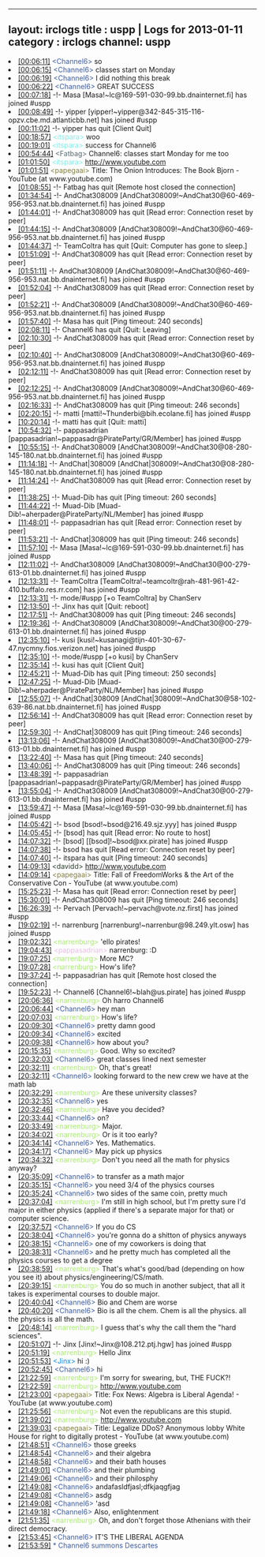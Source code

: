 
---
layout: irclogs
title : uspp | Logs for 2013-01-11
category : irclogs
channel: uspp
---
<li class="logitem"><a href="#00:06:11" name="00:06:11" class="time">[00:06:11]</a> <span class="person" style="color:#3d5ba0">&lt;Channel6&gt;</span> so </li>
<li class="logitem"><a href="#00:06:15" name="00:06:15" class="time">[00:06:15]</a> <span class="person" style="color:#3d5ba0">&lt;Channel6&gt;</span> classes start on Monday </li>
<li class="logitem"><a href="#00:06:19" name="00:06:19" class="time">[00:06:19]</a> <span class="person" style="color:#3d5ba0">&lt;Channel6&gt;</span> I did nothing this break </li>
<li class="logitem"><a href="#00:06:22" name="00:06:22" class="time">[00:06:22]</a> <span class="person" style="color:#3d5ba0">&lt;Channel6&gt;</span> GREAT SUCCESS </li>
<li class="logitem"><a href="#00:07:18" name="00:07:18" class="time">[00:07:18]</a> -!- <span class="join">Masa</span> [Masa!~lc@169-591-030-99.bb.dnainternet.fi] has joined #uspp </li>
<li class="logitem"><a href="#00:08:49" name="00:08:49" class="time">[00:08:49]</a> -!- <span class="join">yipper</span> [yipper!~yipper@342-845-315-116-opzv.cbe.md.atlanticbb.net] has joined #uspp </li>
<li class="logitem"><a href="#00:11:02" name="00:11:02" class="time">[00:11:02]</a> -!- <span class="quit">yipper</span> has quit [Client Quit] </li>
<li class="logitem"><a href="#00:18:57" name="00:18:57" class="time">[00:18:57]</a> <span class="person" style="color:#7deee6">&lt;itspara&gt;</span> woo </li>
<li class="logitem"><a href="#00:19:01" name="00:19:01" class="time">[00:19:01]</a> <span class="person" style="color:#7deee6">&lt;itspara&gt;</span> success for Channel6  </li>
<li class="logitem"><a href="#00:54:44" name="00:54:44" class="time">[00:54:44]</a> <span class="person" style="color:#596d73">&lt;Fatbag&gt;</span> Channel6: classes start Monday for me too </li>
<li class="logitem"><a href="#01:01:50" name="01:01:50" class="time">[01:01:50]</a> <span class="person" style="color:#7deee6">&lt;itspara&gt;</span> <a href="http://www.youtube.com/watch?feature=endscreen&amp;v=AhnaO67xYpY&amp;NR=1" target="_blank">http://www.youtube.com</a> </li>
<li class="logitem"><a href="#01:01:51" name="01:01:51" class="time">[01:01:51]</a> <span class="person" style="color:#817e41">&lt;papegaai&gt;</span> Title: The Onion Introduces: The Book Bjorn - YouTube (at www.youtube.com) </li>
<li class="logitem"><a href="#01:08:55" name="01:08:55" class="time">[01:08:55]</a> -!- <span class="quit">Fatbag</span> has quit [Remote host closed the connection] </li>
<li class="logitem"><a href="#01:34:54" name="01:34:54" class="time">[01:34:54]</a> -!- <span class="join">AndChat308009</span> [AndChat308009!~AndChat30@60-469-956-953.nat.bb.dnainternet.fi] has joined #uspp </li>
<li class="logitem"><a href="#01:44:01" name="01:44:01" class="time">[01:44:01]</a> -!- <span class="quit">AndChat308009</span> has quit [Read error: Connection reset by peer] </li>
<li class="logitem"><a href="#01:44:15" name="01:44:15" class="time">[01:44:15]</a> -!- <span class="join">AndChat308009</span> [AndChat308009!~AndChat30@60-469-956-953.nat.bb.dnainternet.fi] has joined #uspp </li>
<li class="logitem"><a href="#01:44:37" name="01:44:37" class="time">[01:44:37]</a> -!- <span class="quit">TeamColtra</span> has quit [Quit: Computer has gone to sleep.] </li>
<li class="logitem"><a href="#01:51:09" name="01:51:09" class="time">[01:51:09]</a> -!- <span class="quit">AndChat308009</span> has quit [Read error: Connection reset by peer] </li>
<li class="logitem"><a href="#01:51:11" name="01:51:11" class="time">[01:51:11]</a> -!- <span class="join">AndChat308009</span> [AndChat308009!~AndChat30@60-469-956-953.nat.bb.dnainternet.fi] has joined #uspp </li>
<li class="logitem"><a href="#01:52:04" name="01:52:04" class="time">[01:52:04]</a> -!- <span class="quit">AndChat308009</span> has quit [Read error: Connection reset by peer] </li>
<li class="logitem"><a href="#01:52:21" name="01:52:21" class="time">[01:52:21]</a> -!- <span class="join">AndChat308009</span> [AndChat308009!~AndChat30@60-469-956-953.nat.bb.dnainternet.fi] has joined #uspp </li>
<li class="logitem"><a href="#01:57:40" name="01:57:40" class="time">[01:57:40]</a> -!- <span class="quit">Masa</span> has quit [Ping timeout: 240 seconds] </li>
<li class="logitem"><a href="#02:08:11" name="02:08:11" class="time">[02:08:11]</a> -!- <span class="quit">Channel6</span> has quit [Quit: Leaving] </li>
<li class="logitem"><a href="#02:10:30" name="02:10:30" class="time">[02:10:30]</a> -!- <span class="quit">AndChat308009</span> has quit [Read error: Connection reset by peer] </li>
<li class="logitem"><a href="#02:10:40" name="02:10:40" class="time">[02:10:40]</a> -!- <span class="join">AndChat308009</span> [AndChat308009!~AndChat30@60-469-956-953.nat.bb.dnainternet.fi] has joined #uspp </li>
<li class="logitem"><a href="#02:12:11" name="02:12:11" class="time">[02:12:11]</a> -!- <span class="quit">AndChat308009</span> has quit [Read error: Connection reset by peer] </li>
<li class="logitem"><a href="#02:12:25" name="02:12:25" class="time">[02:12:25]</a> -!- <span class="join">AndChat308009</span> [AndChat308009!~AndChat30@60-469-956-953.nat.bb.dnainternet.fi] has joined #uspp </li>
<li class="logitem"><a href="#02:16:33" name="02:16:33" class="time">[02:16:33]</a> -!- <span class="quit">AndChat308009</span> has quit [Ping timeout: 246 seconds] </li>
<li class="logitem"><a href="#02:20:15" name="02:20:15" class="time">[02:20:15]</a> -!- <span class="join">matti</span> [matti!~Thunderbi@bih.ecolane.fi] has joined #uspp </li>
<li class="logitem"><a href="#10:20:14" name="10:20:14" class="time">[10:20:14]</a> -!- <span class="quit">matti</span> has quit [Quit: matti] </li>
<li class="logitem"><a href="#10:54:32" name="10:54:32" class="time">[10:54:32]</a> -!- <span class="join">pappasadrian</span> [pappasadrian!~pappasadr@PirateParty/GR/Member] has joined #uspp </li>
<li class="logitem"><a href="#10:55:15" name="10:55:15" class="time">[10:55:15]</a> -!- <span class="join">AndChat308009</span> [AndChat308009!~AndChat30@08-280-145-180.nat.bb.dnainternet.fi] has joined #uspp </li>
<li class="logitem"><a href="#11:14:18" name="11:14:18" class="time">[11:14:18]</a> -!- <span class="join">AndChat|308009</span> [AndChat|308009!~AndChat30@08-280-145-180.nat.bb.dnainternet.fi] has joined #uspp </li>
<li class="logitem"><a href="#11:14:24" name="11:14:24" class="time">[11:14:24]</a> -!- <span class="quit">AndChat308009</span> has quit [Read error: Connection reset by peer] </li>
<li class="logitem"><a href="#11:38:25" name="11:38:25" class="time">[11:38:25]</a> -!- <span class="quit">Muad-Dib</span> has quit [Ping timeout: 260 seconds] </li>
<li class="logitem"><a href="#11:44:22" name="11:44:22" class="time">[11:44:22]</a> -!- <span class="join">Muad-Dib</span> [Muad-Dib!~aherpader@PirateParty/NL/Member] has joined #uspp </li>
<li class="logitem"><a href="#11:48:01" name="11:48:01" class="time">[11:48:01]</a> -!- <span class="quit">pappasadrian</span> has quit [Read error: Connection reset by peer] </li>
<li class="logitem"><a href="#11:53:21" name="11:53:21" class="time">[11:53:21]</a> -!- <span class="quit">AndChat|308009</span> has quit [Ping timeout: 246 seconds] </li>
<li class="logitem"><a href="#11:57:10" name="11:57:10" class="time">[11:57:10]</a> -!- <span class="join">Masa</span> [Masa!~lc@169-591-030-99.bb.dnainternet.fi] has joined #uspp </li>
<li class="logitem"><a href="#12:11:02" name="12:11:02" class="time">[12:11:02]</a> -!- <span class="join">AndChat308009</span> [AndChat308009!~AndChat30@00-279-613-01.bb.dnainternet.fi] has joined #uspp </li>
<li class="logitem"><a href="#12:13:31" name="12:13:31" class="time">[12:13:31]</a> -!- <span class="join">TeamColtra</span> [TeamColtra!~teamcoltr@rah-481-961-42-410.buffalo.res.rr.com] has joined #uspp </li>
<li class="logitem"><a href="#12:13:31" name="12:13:31" class="time">[12:13:31]</a> -!- mode/<span class="mode">#uspp</span> [+o TeamColtra] by ChanServ </li>
<li class="logitem"><a href="#12:13:50" name="12:13:50" class="time">[12:13:50]</a> -!- <span class="quit">Jinx</span> has quit [Quit: reboot] </li>
<li class="logitem"><a href="#12:17:51" name="12:17:51" class="time">[12:17:51]</a> -!- <span class="quit">AndChat308009</span> has quit [Ping timeout: 246 seconds] </li>
<li class="logitem"><a href="#12:19:36" name="12:19:36" class="time">[12:19:36]</a> -!- <span class="join">AndChat308009</span> [AndChat308009!~AndChat30@00-279-613-01.bb.dnainternet.fi] has joined #uspp </li>
<li class="logitem"><a href="#12:35:10" name="12:35:10" class="time">[12:35:10]</a> -!- <span class="join">kusi</span> [kusi!~kusanagi@tijn-401-30-67-47.nycmny.fios.verizon.net] has joined #uspp </li>
<li class="logitem"><a href="#12:35:10" name="12:35:10" class="time">[12:35:10]</a> -!- mode/<span class="mode">#uspp</span> [+o kusi] by ChanServ </li>
<li class="logitem"><a href="#12:35:14" name="12:35:14" class="time">[12:35:14]</a> -!- <span class="quit">kusi</span> has quit [Client Quit] </li>
<li class="logitem"><a href="#12:45:21" name="12:45:21" class="time">[12:45:21]</a> -!- <span class="quit">Muad-Dib</span> has quit [Ping timeout: 250 seconds] </li>
<li class="logitem"><a href="#12:47:25" name="12:47:25" class="time">[12:47:25]</a> -!- <span class="join">Muad-Dib</span> [Muad-Dib!~aherpader@PirateParty/NL/Member] has joined #uspp </li>
<li class="logitem"><a href="#12:55:07" name="12:55:07" class="time">[12:55:07]</a> -!- <span class="join">AndChat|308009</span> [AndChat|308009!~AndChat30@58-102-639-86.nat.bb.dnainternet.fi] has joined #uspp </li>
<li class="logitem"><a href="#12:56:14" name="12:56:14" class="time">[12:56:14]</a> -!- <span class="quit">AndChat308009</span> has quit [Read error: Connection reset by peer] </li>
<li class="logitem"><a href="#12:59:30" name="12:59:30" class="time">[12:59:30]</a> -!- <span class="quit">AndChat|308009</span> has quit [Ping timeout: 246 seconds] </li>
<li class="logitem"><a href="#13:13:06" name="13:13:06" class="time">[13:13:06]</a> -!- <span class="join">AndChat308009</span> [AndChat308009!~AndChat30@00-279-613-01.bb.dnainternet.fi] has joined #uspp </li>
<li class="logitem"><a href="#13:22:40" name="13:22:40" class="time">[13:22:40]</a> -!- <span class="quit">Masa</span> has quit [Ping timeout: 240 seconds] </li>
<li class="logitem"><a href="#13:40:06" name="13:40:06" class="time">[13:40:06]</a> -!- <span class="quit">AndChat308009</span> has quit [Ping timeout: 246 seconds] </li>
<li class="logitem"><a href="#13:48:39" name="13:48:39" class="time">[13:48:39]</a> -!- <span class="join">pappasadrian</span> [pappasadrian!~pappasadr@PirateParty/GR/Member] has joined #uspp </li>
<li class="logitem"><a href="#13:55:04" name="13:55:04" class="time">[13:55:04]</a> -!- <span class="join">AndChat308009</span> [AndChat308009!~AndChat30@00-279-613-01.bb.dnainternet.fi] has joined #uspp </li>
<li class="logitem"><a href="#13:59:47" name="13:59:47" class="time">[13:59:47]</a> -!- <span class="join">Masa</span> [Masa!~lc@169-591-030-99.bb.dnainternet.fi] has joined #uspp </li>
<li class="logitem"><a href="#14:05:42" name="14:05:42" class="time">[14:05:42]</a> -!- <span class="join">bsod</span> [bsod!~bsod@216.49.sjz.yyy] has joined #uspp </li>
<li class="logitem"><a href="#14:05:45" name="14:05:45" class="time">[14:05:45]</a> -!- <span class="quit">[bsod]</span> has quit [Read error: No route to host] </li>
<li class="logitem"><a href="#14:07:32" name="14:07:32" class="time">[14:07:32]</a> -!- <span class="join">[bsod]</span> [[bsod]!~bsod@xx.pirate] has joined #uspp </li>
<li class="logitem"><a href="#14:07:38" name="14:07:38" class="time">[14:07:38]</a> -!- <span class="quit">bsod</span> has quit [Read error: Connection reset by peer] </li>
<li class="logitem"><a href="#14:07:40" name="14:07:40" class="time">[14:07:40]</a> -!- <span class="quit">itspara</span> has quit [Ping timeout: 240 seconds] </li>
<li class="logitem"><a href="#14:09:13" name="14:09:13" class="time">[14:09:13]</a> <span class="person" style="color:#2d3f2f">&lt;davidd&gt;</span> <a href="http://www.youtube.com/watch?v=N4KLZMIpZc0" target="_blank">http://www.youtube.com</a> </li>
<li class="logitem"><a href="#14:09:14" name="14:09:14" class="time">[14:09:14]</a> <span class="person" style="color:#817e41">&lt;papegaai&gt;</span> Title: Fall of FreedomWorks &amp; the Art of the Conservative Con - YouTube (at www.youtube.com) </li>
<li class="logitem"><a href="#15:25:23" name="15:25:23" class="time">[15:25:23]</a> -!- <span class="quit">Masa</span> has quit [Read error: Connection reset by peer] </li>
<li class="logitem"><a href="#15:30:01" name="15:30:01" class="time">[15:30:01]</a> -!- <span class="quit">AndChat308009</span> has quit [Ping timeout: 246 seconds] </li>
<li class="logitem"><a href="#16:26:39" name="16:26:39" class="time">[16:26:39]</a> -!- <span class="join">Pervach</span> [Pervach!~pervach@vote.nz.first] has joined #uspp </li>
<li class="logitem"><a href="#19:02:19" name="19:02:19" class="time">[19:02:19]</a> -!- <span class="join">narrenburg</span> [narrenburg!~narrenbur@98.249.ylt.osw] has joined #uspp </li>
<li class="logitem"><a href="#19:02:32" name="19:02:32" class="time">[19:02:32]</a> <span class="person" style="color:#a8ec6e">&lt;narrenburg&gt;</span> 'ello pirates! </li>
<li class="logitem"><a href="#19:04:43" name="19:04:43" class="time">[19:04:43]</a> <span class="person" style="color:#e9bee5">&lt;pappasadrian&gt;</span> narrenburg: :D </li>
<li class="logitem"><a href="#19:07:25" name="19:07:25" class="time">[19:07:25]</a> <span class="person" style="color:#a8ec6e">&lt;narrenburg&gt;</span> More MC? </li>
<li class="logitem"><a href="#19:07:28" name="19:07:28" class="time">[19:07:28]</a> <span class="person" style="color:#a8ec6e">&lt;narrenburg&gt;</span> How's life? </li>
<li class="logitem"><a href="#19:37:24" name="19:37:24" class="time">[19:37:24]</a> -!- <span class="quit">pappasadrian</span> has quit [Remote host closed the connection] </li>
<li class="logitem"><a href="#19:52:23" name="19:52:23" class="time">[19:52:23]</a> -!- <span class="join">Channel6</span> [Channel6!~blah@us.pirate] has joined #uspp </li>
<li class="logitem"><a href="#20:06:36" name="20:06:36" class="time">[20:06:36]</a> <span class="person" style="color:#a8ec6e">&lt;narrenburg&gt;</span> Oh harro Channel6 </li>
<li class="logitem"><a href="#20:06:44" name="20:06:44" class="time">[20:06:44]</a> <span class="person" style="color:#3d5ba0">&lt;Channel6&gt;</span> hey man </li>
<li class="logitem"><a href="#20:07:03" name="20:07:03" class="time">[20:07:03]</a> <span class="person" style="color:#a8ec6e">&lt;narrenburg&gt;</span> How's life? </li>
<li class="logitem"><a href="#20:09:30" name="20:09:30" class="time">[20:09:30]</a> <span class="person" style="color:#3d5ba0">&lt;Channel6&gt;</span> pretty damn good </li>
<li class="logitem"><a href="#20:09:34" name="20:09:34" class="time">[20:09:34]</a> <span class="person" style="color:#3d5ba0">&lt;Channel6&gt;</span> excited </li>
<li class="logitem"><a href="#20:09:38" name="20:09:38" class="time">[20:09:38]</a> <span class="person" style="color:#3d5ba0">&lt;Channel6&gt;</span> how about you? </li>
<li class="logitem"><a href="#20:15:35" name="20:15:35" class="time">[20:15:35]</a> <span class="person" style="color:#a8ec6e">&lt;narrenburg&gt;</span> Good. Why so excited? </li>
<li class="logitem"><a href="#20:32:03" name="20:32:03" class="time">[20:32:03]</a> <span class="person" style="color:#3d5ba0">&lt;Channel6&gt;</span> great classes lined next semester </li>
<li class="logitem"><a href="#20:32:11" name="20:32:11" class="time">[20:32:11]</a> <span class="person" style="color:#a8ec6e">&lt;narrenburg&gt;</span> Oh, that's great! </li>
<li class="logitem"><a href="#20:32:11" name="20:32:11" class="time">[20:32:11]</a> <span class="person" style="color:#3d5ba0">&lt;Channel6&gt;</span> looking forward to the new crew we have at the math lab </li>
<li class="logitem"><a href="#20:32:29" name="20:32:29" class="time">[20:32:29]</a> <span class="person" style="color:#a8ec6e">&lt;narrenburg&gt;</span> Are these university classes? </li>
<li class="logitem"><a href="#20:32:35" name="20:32:35" class="time">[20:32:35]</a> <span class="person" style="color:#3d5ba0">&lt;Channel6&gt;</span> yes </li>
<li class="logitem"><a href="#20:32:46" name="20:32:46" class="time">[20:32:46]</a> <span class="person" style="color:#a8ec6e">&lt;narrenburg&gt;</span> Have you decided? </li>
<li class="logitem"><a href="#20:33:44" name="20:33:44" class="time">[20:33:44]</a> <span class="person" style="color:#3d5ba0">&lt;Channel6&gt;</span> on? </li>
<li class="logitem"><a href="#20:33:49" name="20:33:49" class="time">[20:33:49]</a> <span class="person" style="color:#a8ec6e">&lt;narrenburg&gt;</span> Major. </li>
<li class="logitem"><a href="#20:34:02" name="20:34:02" class="time">[20:34:02]</a> <span class="person" style="color:#a8ec6e">&lt;narrenburg&gt;</span> Or is it too early? </li>
<li class="logitem"><a href="#20:34:14" name="20:34:14" class="time">[20:34:14]</a> <span class="person" style="color:#3d5ba0">&lt;Channel6&gt;</span> Yes. Mathematics. </li>
<li class="logitem"><a href="#20:34:17" name="20:34:17" class="time">[20:34:17]</a> <span class="person" style="color:#3d5ba0">&lt;Channel6&gt;</span> May pick up physics </li>
<li class="logitem"><a href="#20:34:32" name="20:34:32" class="time">[20:34:32]</a> <span class="person" style="color:#a8ec6e">&lt;narrenburg&gt;</span> Don't you need all the math for physics anyway? </li>
<li class="logitem"><a href="#20:35:09" name="20:35:09" class="time">[20:35:09]</a> <span class="person" style="color:#3d5ba0">&lt;Channel6&gt;</span> to transfer as a math major </li>
<li class="logitem"><a href="#20:35:15" name="20:35:15" class="time">[20:35:15]</a> <span class="person" style="color:#3d5ba0">&lt;Channel6&gt;</span> you need 3/4 of the physics courses </li>
<li class="logitem"><a href="#20:35:24" name="20:35:24" class="time">[20:35:24]</a> <span class="person" style="color:#3d5ba0">&lt;Channel6&gt;</span> two sides of the same coin, pretty much </li>
<li class="logitem"><a href="#20:37:04" name="20:37:04" class="time">[20:37:04]</a> <span class="person" style="color:#a8ec6e">&lt;narrenburg&gt;</span> I'm still in high school, but I'm pretty sure I'd major in either physics (applied if there's a separate major for that) or computer science. </li>
<li class="logitem"><a href="#20:37:57" name="20:37:57" class="time">[20:37:57]</a> <span class="person" style="color:#3d5ba0">&lt;Channel6&gt;</span> If you do CS </li>
<li class="logitem"><a href="#20:38:04" name="20:38:04" class="time">[20:38:04]</a> <span class="person" style="color:#3d5ba0">&lt;Channel6&gt;</span> you're gonna do a shitton of physics anyways </li>
<li class="logitem"><a href="#20:38:15" name="20:38:15" class="time">[20:38:15]</a> <span class="person" style="color:#3d5ba0">&lt;Channel6&gt;</span> one of my coworkers is doing that </li>
<li class="logitem"><a href="#20:38:31" name="20:38:31" class="time">[20:38:31]</a> <span class="person" style="color:#3d5ba0">&lt;Channel6&gt;</span> and he pretty much has completed all the physics courses to get a degree </li>
<li class="logitem"><a href="#20:38:59" name="20:38:59" class="time">[20:38:59]</a> <span class="person" style="color:#a8ec6e">&lt;narrenburg&gt;</span> That's what's good/bad (depending on how you see it) about physics/engineering/CS/math. </li>
<li class="logitem"><a href="#20:39:15" name="20:39:15" class="time">[20:39:15]</a> <span class="person" style="color:#a8ec6e">&lt;narrenburg&gt;</span> You do so much in another subject, that all it takes is experimental courses to double major. </li>
<li class="logitem"><a href="#20:40:04" name="20:40:04" class="time">[20:40:04]</a> <span class="person" style="color:#3d5ba0">&lt;Channel6&gt;</span> Bio and Chem are worse </li>
<li class="logitem"><a href="#20:40:20" name="20:40:20" class="time">[20:40:20]</a> <span class="person" style="color:#3d5ba0">&lt;Channel6&gt;</span> Bio is all the chem. Chem is all the physics. all the physics is all the math. </li>
<li class="logitem"><a href="#20:48:14" name="20:48:14" class="time">[20:48:14]</a> <span class="person" style="color:#a8ec6e">&lt;narrenburg&gt;</span> I guess that's why the call them the  "hard sciences". </li>
<li class="logitem"><a href="#20:51:07" name="20:51:07" class="time">[20:51:07]</a> -!- <span class="join">Jinx</span> [Jinx!~Jinx@108.212.ptj.hgw] has joined #uspp </li>
<li class="logitem"><a href="#20:51:19" name="20:51:19" class="time">[20:51:19]</a> <span class="person" style="color:#a8ec6e">&lt;narrenburg&gt;</span> Hello Jinx </li>
<li class="logitem"><a href="#20:51:53" name="20:51:53" class="time">[20:51:53]</a> <span class="person" style="color:#0e8af2">&lt;Jinx&gt;</span> hi :) </li>
<li class="logitem"><a href="#20:52:45" name="20:52:45" class="time">[20:52:45]</a> <span class="person" style="color:#3d5ba0">&lt;Channel6&gt;</span> hi </li>
<li class="logitem"><a href="#21:22:59" name="21:22:59" class="time">[21:22:59]</a> <span class="person" style="color:#a8ec6e">&lt;narrenburg&gt;</span> I'm sorry for swearing, but, THE FUCK?! </li>
<li class="logitem"><a href="#21:22:59" name="21:22:59" class="time">[21:22:59]</a> <span class="person" style="color:#a8ec6e">&lt;narrenburg&gt;</span> <a href="http://www.youtube.com/watch?v=nz7QKcSlk0g" target="_blank">http://www.youtube.com</a> </li>
<li class="logitem"><a href="#21:23:00" name="21:23:00" class="time">[21:23:00]</a> <span class="person" style="color:#817e41">&lt;papegaai&gt;</span> Title: Fox News: Algebra is Liberal Agenda! - YouTube (at www.youtube.com) </li>
<li class="logitem"><a href="#21:25:56" name="21:25:56" class="time">[21:25:56]</a> <span class="person" style="color:#a8ec6e">&lt;narrenburg&gt;</span> Not even the republicans are this stupid. </li>
<li class="logitem"><a href="#21:39:02" name="21:39:02" class="time">[21:39:02]</a> <span class="person" style="color:#a8ec6e">&lt;narrenburg&gt;</span> <a href="http://www.youtube.com/watch?v=0wdDu8cgk5A" target="_blank">http://www.youtube.com</a> </li>
<li class="logitem"><a href="#21:39:03" name="21:39:03" class="time">[21:39:03]</a> <span class="person" style="color:#817e41">&lt;papegaai&gt;</span> Title: Legalize DDoS? Anonymous lobby White House for right to digitally protest - YouTube (at www.youtube.com) </li>
<li class="logitem"><a href="#21:48:51" name="21:48:51" class="time">[21:48:51]</a> <span class="person" style="color:#3d5ba0">&lt;Channel6&gt;</span> those greeks </li>
<li class="logitem"><a href="#21:48:54" name="21:48:54" class="time">[21:48:54]</a> <span class="person" style="color:#3d5ba0">&lt;Channel6&gt;</span> and their algebra </li>
<li class="logitem"><a href="#21:48:58" name="21:48:58" class="time">[21:48:58]</a> <span class="person" style="color:#3d5ba0">&lt;Channel6&gt;</span> and their bath houses </li>
<li class="logitem"><a href="#21:49:01" name="21:49:01" class="time">[21:49:01]</a> <span class="person" style="color:#3d5ba0">&lt;Channel6&gt;</span> and their plumbing </li>
<li class="logitem"><a href="#21:49:06" name="21:49:06" class="time">[21:49:06]</a> <span class="person" style="color:#3d5ba0">&lt;Channel6&gt;</span> and their philosphy </li>
<li class="logitem"><a href="#21:49:08" name="21:49:08" class="time">[21:49:08]</a> <span class="person" style="color:#3d5ba0">&lt;Channel6&gt;</span> andafasldfjasl;dfkjaqgfjag </li>
<li class="logitem"><a href="#21:49:08" name="21:49:08" class="time">[21:49:08]</a> <span class="person" style="color:#3d5ba0">&lt;Channel6&gt;</span> asdg </li>
<li class="logitem"><a href="#21:49:08" name="21:49:08" class="time">[21:49:08]</a> <span class="person" style="color:#3d5ba0">&lt;Channel6&gt;</span> 'asd </li>
<li class="logitem"><a href="#21:49:18" name="21:49:18" class="time">[21:49:18]</a> <span class="person" style="color:#3d5ba0">&lt;Channel6&gt;</span> Also, enlightenment </li>
<li class="logitem"><a href="#21:51:35" name="21:51:35" class="time">[21:51:35]</a> <span class="person" style="color:#a8ec6e">&lt;narrenburg&gt;</span> Oh, and don't forget those Athenians with their direct democracy. </li>
<li class="logitem"><a href="#21:53:45" name="21:53:45" class="time">[21:53:45]</a> <span class="person" style="color:#3d5ba0">&lt;Channel6&gt;</span> IT'S THE LIBERAL AGENDA </li>
<li class="logitem"><a href="#21:53:59" name="21:53:59" class="time">[21:53:59]</a> <span class="person" style="color:#3d5ba0">* Channel6 summons Descartes</span> </li>


